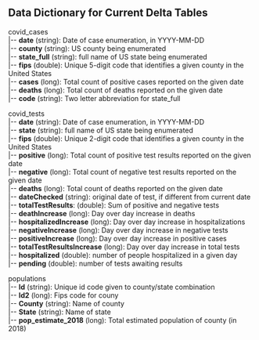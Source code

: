 ## Data Dictionary for Current Delta Tables

covid_cases <br>
 |-- **date** (string): Date of case enumeration, in YYYY-MM-DD <br>
 |-- **county** (string): US county being enumerated <br>
 |-- **state_full** (string): full name of US state being enumerated <br>
 |-- **fips** (double): Unique 5-digit code that identifies a given county in the United States <br>
 |-- **cases** (long): Total count of positive cases reported on the given date <br>
 |-- **deaths** (long): Total count of deaths reported on the given date <br>
 |-- **code** (string): Two letter abbreviation for state_full <br>
 
 
 covid_tests <br>
 |-- **date** (string): Date of case enumeration, in YYYY-MM-DD <br>
 |-- **state** (string): full name of US state being enumerated <br>
 |-- **fips** (double): Unique 2-digit code that identifies a given county in the United States <br>
 |-- **positive** (long): Total count of positive test results reported on the given date <br>
 |-- **negative** (long): Total count of negative test results reported on the given date <br>
 |-- **deaths** (long): Total count of deaths reported on the given date <br>
 |-- **dateChecked** (string): original date of test, if different from current date <br>
 |-- **totalTestResults**: (double): Sum of positive and negative tests <br>
 |-- **deathIncrease** (long): Day over day increase in deaths <br>
 |-- **hospitalizedIncrease** (long): Day over day increase in hospitalizations <br>
 |-- **negativeIncrease** (long):  Day over day increase in negative tests <br>
 |-- **positiveIncrease** (long): Day over day increase in positive cases <br>
 |-- **totalTestResultsIncrease** (long): Day over day increase in total tests <br>
 |-- **hospitalized** (double): number of people hospitalized in a given day <br>
 |-- **pending** (double): number of tests awaiting results <br>
 
 
 populations <br>
 |-- **Id** (string): Unique id code given to county/state combination <br>
 |-- **Id2** (long): Fips code for couny <br>
 |-- **County** (string): Name of county <br>
 |-- **State** (string): Name of state <br>
 |-- **pop_estimate_2018** (long): Total estimated population of county (in 2018) <br>
